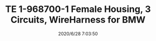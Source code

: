 ﻿---
layout: post 
title: TE 1-968700-1 Female Housing, 3 Circuits, WireHarness for BMW
tags: 
categories: wire-harness
overview: TE 1-9887001-1 Female Housing, 3 Circuits, WireHarness for BMW
series: 
part_number: 1-9887001-1
thumb_img: static/202006/365-thumb-20200628150443.jpg
small_img: static/202006/365-20200628150443.jpg
date: 2020/6/28 7:03:50
---




